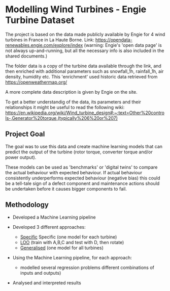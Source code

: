 # Modelling Wind Turbines - Engie Turbine Dataset

The project is based on the data made publicly available by Engie for 4 wind turbines in France in La Haute Borne.
Link: https://opendata-renewables.engie.com/explore/index
(warning: Engie's 'open data page' is not always up-and-running, but all the necessary info is also included in the shared documents.)

The folder data is a copy of the turbine data available through the link, and then enriched with additional parameters such as snowfall_1h, rainfall_1h, air density, humidity etc. This 'enrichment' used historic data retrieved from https://openweathermap.org/

A more complete data description is given by Engie on the site.

To get a better understandig of the data, its parameters and their relationships it might be useful to read the following wiki:
https://en.wikipedia.org/wiki/Wind_turbine_design#:~:text=Other%20controls-,Generator%20torque,(typically%206%20or%207)


## Project Goal

The goal was to use this data and create machine learning models that can predict the output of the turbine (rotor torque, converter torque and/or power output).

These models can be used as 'benchmarks' or 'digital twins' to compare the actual behaviour with expected behaviour.
If actual behaviour consistently underperforms expected behaviour (negative bias) this could be a tell-tale sign of a defect component and maintenance actions
should be undertaken before it causes bigger components to fail.


## Methodology

- Developed a Machine Learning pipeline
- Developed 3 different approaches:
  - [Specific](turbine_specific.py) Specific (one model for each turbine)
  - [LOO](turbine_LOO.py) (train with A,B,C and test with D, then rotate)
  - [Generalised](turbine_generalized.py) (one model for all turbines)

- Using the Machine Learning pipeline, for each approach:
  - modelled several regression problems different combinations of inputs and outputs)

- Analysed and interpreted results
